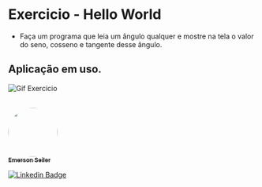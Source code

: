 # Exercicio - Hello World
- Faça um programa que leia um ângulo qualquer e mostre na tela o valor do seno, cosseno e tangente desse ângulo.

## Aplicação em uso.

![Gif Exercicio](./img/exercicio.png)

<br>

<a href="https://www.linkedin.com/in/seileremerson/">
 <img style="border-radius: 50%;" src="https://avatars.githubusercontent.com/seiler-emerson" width="100px;" alt=""/>
 <br />
 <sub><b>Emerson Seiler</b></sub></a> <a href="https://www.linkedin.com/in/seileremerson/" title="Emerson Seiler"></a>
 <br />

[![Linkedin Badge](https://img.shields.io/badge/-seileremerson-blue?style=flat-square&logo=Linkedin&logoColor=white&link=https://www.linkedin.com/in/diogoalvesti/)](https://www.linkedin.com/in/seileremerson/)

<br>